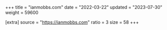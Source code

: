 +++
title = "ianmobbs.com"
date = "2022-03-22"
updated = "2023-07-30"
weight = 59600

[extra]
source = "https://ianmobbs.com"
ratio = 3
size = 58
+++
